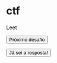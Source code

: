# ctf

Leet

<button onclick="window.location.href='https://estudiohacker.io/';">Próximo desafio</button>

<button onclick='
  var resposta = prompt("Qual é o número?");
  if (resposta == 42) {
    alert("Parabéns! Vamos para o próximo desafio!");
    window.location.href="Cifra_de_César";
  } else {
    alert("Resposta errada. Tente novamente.");
  }
'>Já sei a resposta!</button>
